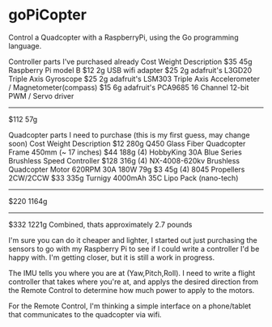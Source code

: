 goPiCopter
==========

Control a Quadcopter with a RaspberryPi, using the Go programming language.

Controller parts I've purchased already
Cost Weight Description
 $35   45g  Raspberry Pi model B
 $12    2g  USB wifi adapter
 $25    2g  adafruit's L3GD20 Triple Axis Gyroscope
 $25    2g  adafruit's LSM303 Triple Axis Accelerometer / Magnetometer(compass)
 $15    6g  adafruit's PCA9685 16 Channel 12-bit PWM / Servo driver
---- -----
$112   57g

Quadcopter parts I need to purchase (this is my first guess, may change soon)
Cost Weight Description
 $12  280g  Q450 Glass Fiber Quadcopter Frame 450mm (~ 17 inches)
 $44  188g  (4) HobbyKing 30A Blue Series Brushless Speed Controller
$128  316g  (4) NX-4008-620kv Brushless Quadcopter Motor 620RPM 30A 180W 79g
  $3   45g  (4) 8045 Propellers 2CW/2CCW
 $33  335g  Turnigy 4000mAh 35C Lipo Pack (nano-tech)
---- -----
$220 1164g


---- -----
$332 1221g  Combined, thats approximately 2.7 pounds

I'm sure you can do it cheaper and lighter, I started out just purchasing
the sensors to go with my Raspberry Pi to see if I could write a controller
I'd be happy with.  I'm getting closer, but it is still a work in progress.

The IMU tells you where you are at (Yaw,Pitch,Roll).
I need to write a flight controller that takes
where you're at, and applys the desired direction
from the Remote Control to determine how much
power to apply to the motors.

For the Remote Control, I'm thinking a simple interface on a phone/tablet
that communicates to the quadcopter via wifi.

